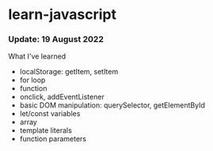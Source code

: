 # **learn-javascript**
### **Update: 19 August 2022**

What I've learned
- localStorage: getItem, setItem
- for loop
- function
- onclick, addEventListener
- basic DOM manipulation: querySelector, getElementById
- let/const variables
- array
- template literals
- function parameters